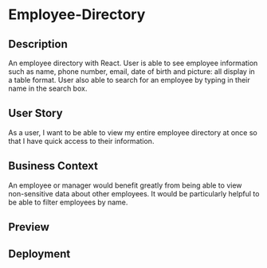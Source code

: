 # Employee-Directory

## Description

An employee directory with React. User is able to see employee information such as name, phone number, email, date of birth and picture: all display in a table format. User also able to search for an employee by typing in their name in the search box. 

## User Story

As a user, I want to be able to view my entire employee directory at once so that I have quick access to their information.

## Business Context

An employee or manager would benefit greatly from being able to view non-sensitive data about other employees. It would be particularly helpful to be able to filter employees by name.

## Preview


## Deployment